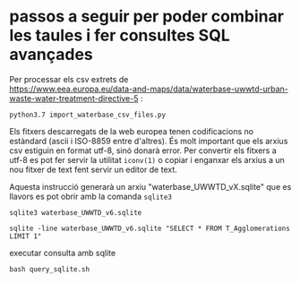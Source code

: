 # passos a seguir per poder combinar les taules i fer consultes SQL avançades

Per processar els csv extrets de<br>https://www.eea.europa.eu/data-and-maps/data/waterbase-uwwtd-urban-waste-water-treatment-directive-5 :

```shell
python3.7 import_waterbase_csv_files.py
```

Els fitxers descarregats de la web europea tenen codificacions no estàndard
(ascii i ISO-8859 entre d'altres). És molt important que els arxius csv
estiguin en format utf-8, sinó donarà error. Per convertir els fitxers a utf-8
es pot fer servir la utilitat ```iconv(1)``` o copiar i enganxar els arxius a
un nou fitxer de text fent servir un editor de text.

Aquesta instrucció generarà un arxiu "waterbase_UWWTD_vX.sqlite" que es llavors es pot obrir amb la comanda ```sqlite3``` 

```shell
sqlite3 waterbase_UWWTD_v6.sqlite
```

```shell
sqlite -line waterbase_UWWTD_v6.sqlite "SELECT * FROM T_Agglomerations LIMIT 1"
```

executar consulta amb sqlite

```shell
bash query_sqlite.sh
```
